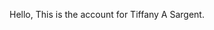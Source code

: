 Hello,
This is the account for Tiffany A Sargent.
<!---
skibunnytiffy/skibunnytiffy is a ✨ special ✨ repository because its `README.md` (this file) appears on your GitHub profile.
You can click the Preview link to take a look at your changes.
--->
